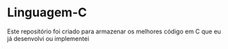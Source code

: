 # Linguagem-C
Este repositório foi criado para armazenar os melhores código em C que eu já desenvolvi ou implementei
